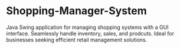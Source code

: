 # Shopping-Manager-System
Java Swing application for managing shopping systems with a GUI interface. Seamlessly handle inventory, sales, and prodcuts. Ideal for businesses seeking efficient retail management solutions.
